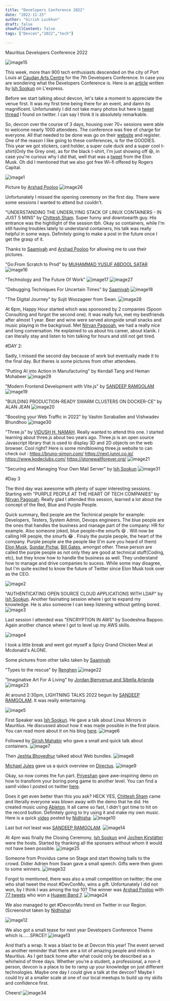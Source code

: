 ```yaml
---
title: "Developers Conference 2022"
date: "2022-11-25"
author: "Girish Luckhun"
draft: false   
showFullContent: false
tags: ["Devcon","2022","tech"]  

---
```


Mauritius Developers Conference 2022

![image15](./images/15.png)


This week, more than 900 tech enthusiasts descended on the city of Port Louis at [Caudan Arts Centre](https://caudanartscentre.com/) for the 7th Developers Conference. In case you are wondering what the Developers Conference is. Here is an [article](https://lexpress.mu/node/415580) written by [Ish Sookun](https://twitter.com/IshSookun) on L'express. 

Before we start talking about devcon, let's take a moment to appreciate the venue first. It was my first time being there for an event, and damn its magnificent. Unfortunately I did not take many photos but here is [tweet thread](https://twitter.com/AfriTheatreMag/status/1484796561884340225) I found on twitter. I can say I think it is absolutely remarkable. 

So, devcon over the course of 3 days, housing over 70+ sessions were able to welcome nearly 1000 attendees. The conference was free of charge for everyone. All that needed to be done was go on their [website](https://conference.mscc.mu/agenda) and register. One of the reason I like going to these conferences, is for the GOODIES. This year we got stickers, card holder, a super cute duck and a super cool t-shirt(Only the Grey one), as for the black t-shirt, I'm just showing off  😆, in case you're curious why I did that, well that was a [tweet](https://twitter.com/elonmusk/status/1587911540770222081) from the Elon Musk.  Oh did I mentioned that we also got free Wi-fi offered by Rogers Capital.

![image1](./images/1.png)

Picture by [Arshad Pooloo](https://twitter.com/ArshadPooloo/)
![image26](./images/26.png)

Unfortunately I missed the opening ceremony on the first day. There were some sessions I wanted to attend but couldn't.

"UNDERSTANDING THE UNDERLYING STACK OF LINUX CONTAINERS - IN JUST 5 MINS" by [Chittesh Sham](https://twitter.com/tesh1224). Super funny and downtoearth guy. His entrance was the hightlight of the session tbh. Okay so containers, while I'm still having troubles lately to understand containers, his talk was really helpful in some ways. Definitely going to make a post in the future once I get the grasp of it.

Thanks to [Saamiyah](https://twitter.com/smearthelove) and [Arshad Pooloo](https://twitter.com/ArshadPooloo/) for allowing me to use their pictures.

"Go:From Scratch to Prod" by [MUHAMMAD YUSUF ABDOOL SATAR](https://twitter.com/__fluxy__)
![image16](./images/16.png)

"Technology and The Future Of Work"
![image17](./images/17.png)
![image27](./images/27.png)

"Debugging Techniques For Uncertain Times" by [Saamiyah](https://twitter.com/smearthelove)
![image18](./images/18.png)

"The Digital Journey" by Sujit Woozageer from Swan.
![image28](./images/28.png)


At 6pm, Happy Hour started which was sponsored by 2 companies (Spoon Consulting and forgot the second one). It was really fun, met my bestfriends after almost 1 year. Beer and wine were served alongside small snacks and music playing in the backgroud. Met [Nirvan Pagooah](https://twitter.com/nirvanpagooah), we had a really nice and long conversation. He explained to us about his career, about klanik. I can literally stay and listen to him talking for hours and still not get tired.


#DAY 2:

Sadly, I missed the second day because of work but eventually made it to the final day. But theres is some pictures from other attendees. 


"Putting AI into Action in Manufacturing" by Kendall Tang and Heman Mohabeer
![image29](./images/29.png)

"Modern Frontend Development with Vite.js" by [SANDEEP RAMGOLAM](https://twitter.com/__Sun__)
![image19](./images/19.png)

"BUILDING PRODUCTION-READY SWARM CLUSTERS ON DOCKER-CE" by ALAN JEAN
![image20](./images/20.png)

"Boosting your Web Traffic in 2022" by Vashin Soraballee and Vishwadev Bhundhoo
![image30](./images/30.png)


"Three.js" by [VIDUSH H. NAMAH](https://twitter.com/VHNamah). Really wanted to attend this one. I started learning about three.js about two years ago. Three.js is an open source Javascript library that is used to display 3D and 2D objects on the web browser. Cool right? Here is some mindblowing three.js website to can check out :
https://bruno-simon.com/
https://next.junni.co.jp/
https://www.kodeclubs.com/
https://stonewallforever.org/
![image21](./images/21.png)


"Securing and Managing Your Own Mail Server" by [Ish Sookun](https://twitter.com/IshSookun)
![image31](./images/31.png) 

#Day 3

The third day was awesome with plenty of super interesting sessions. Starting with "PURPLE PEOPLE AT THE HEART OF TECH COMPANIES" by [Nirvan Pagooah](https://twitter.com/nirvanpagooah). Really glad I attended this session, learned a lot about the concept of the Red, Blue and Purple People.

Quick summary, Red people are the Techinical people for example: Developers, Testers, System Admin, Devops engineers. The blue people are the ones that handles the business and manage part of the company: HR for example. Also someone joked, blue people=the smurfs 😆 . Will now be calling HR people, the smurfs  😂 . Finaly the purple people, the heart of the company. Purple people are the people like (I'm sure you heard of them) [Elon Musk](https://twitter.com/elonmusk), [Sundar Pichai](https://twitter.com/sundarpichai), [Bill Gates](https://twitter.com/BillGates), amongst other. These person are called the purple people as not only they are good at technical stuff(Coding, etc), but they know how to handle the business as well. They understand how to manage and drive companies to sucess. While some may disagree, but I'm quite excited to know the future of Twitter since Elon Musk took over as the CEO. 

![image2](./images/2.png) 


"AUTHENTICATING OPEN SOURCE CLOUD APPLICATIONS WITH LDAP" by [Ish Sookun](https://twitter.com/IshSookun). Another fasinating session where i got to expand my knowledge. He is also someone I can keep listening without getting bored. 
![image3](./images/3.png)

Last session I attended was "ENCRYPTION IN AWS" by Soodeshna Bappoo. Again another chance where I got to level up my AWS skills.

![image4](./images/4.png)

I took a little break and went got myself a Spicy Grand Chicken Meal at Mcdonald's ALONE. 

Some pictures from other talks taken by [Saamiyah](https://twitter.com/smearthelove)

"Types to the rescue" by [Renghen](https://twitter.com/renghenKornel)
![image22](./images/22.png)

"Imaginative Art For A Living" by [Jordan Bienvenue and Sibella Arlanda](https://twitter.com/UnkaiBuilder)
![image23](./images/23.png)


At around 2:30pm, LIGHTNING TALKS 2022 begun by [SANDEEP RAMGOLAM](https://twitter.com/__Sun__). It was really entertaining.

![image5](./images/5.png)

First Speaker was [Ish Sookun](https://twitter.com/IshSookun). He gave a talk about Linux Mirrors in Mauritius. He discussed about how it was made possible in the first place. You can read more about it on his blog [here](https://sysadmin-journal.com/ubuntu-mirror-in-mauritius/).
![image6](./images/6.png)

Followed by [Girish Mahabir](https://twitter.com/girishmahabir) who gave a small and quick talk about containers.
![image7](./images/7.png)

Then [Jeshta Bhoyedhur](https://twitter.com/jjeshta) talked about Web bundles. 
![image8](./images/8.png)

[Michael Jules](https://mgjules.dev/) gave us a quick overview on [Directus](https://directus.io/).
![image9](./images/9.png)

Okay, so now comes the fun part. [Priyeshan](https://twitter.com/BaphometPrichi) gave awe-inspiring demo on how to transform your boring pong game to another level. You can find a samll video I posted on twitter [here](https://twitter.com/sudo_gluck/status/1595741580203360258). 

Does it get even better than this you ask? HECK YES, [Chittesh Sham](https://twitter.com/tesh1224) came and literally everyone was blown away with the demo that he did. He created music using [Ableton](https://linktr.ee/ableton). It all came so fast, I didn't got time to hit on the record button. Definitely going to try using it and make my own music. Here is a quick [video](https://twitter.com/venusquicksilve/status/1595744169112264705) posted by [Nidhisha](https://twitter.com/venusquicksilve).
![image10](./images/10.png)


Last but not least was [SANDEEP RAMGOLAM](https://twitter.com/__Sun__). 
![image14](./images/14.png)


At 4pm was finally the Closing Ceremony, [Ish Sookun](https://twitter.com/IshSookun) and [Jochen Kirstätter](https://twitter.com/JKirstaetter) were the hosts. Started by thanking all the sponsers without whom it would not have been possible.
![image25](./images/25.png)

Someone from Providus came on Stage and start thowing balls to the crowd. Didier Adrien from Swan gave a small speech. Gifts were then given to some winners.
![image32](./images/32.png)




Forgot to mentioned, there was also a small competition on twitter; the one who shall tweet the most #DevConMu, wins a gift. Unfortunately I did not won, by I think I was among the top 10? The winner was [Arshad Pooloo](https://twitter.com/ArshadPooloo) with [77 tweets](https://twitter.com/chervinebhiwoo/status/1595740867004092416) who won a [Huawei Band 7](https://twitter.com/ArshadPooloo/status/1596011165599023104/photo/1). 
![image24](./images/24.png)

We also managed to get #DevconMu trend on Twitter in our Region. (Screenshot taken by [Nidhisha](https://twitter.com/venusquicksilve))

![image12](./images/12.png)


We also got a small tease for next year Developers Conference Theme which is......SPACE!! 
![image13](./images/13.png)


And that’s a wrap. It was a blast to be at Devcon this year! The event served as another reminder that there are a lot of amazing people and minds in Mauritius. As I get back home after what could only be described as a whirlwind of three days. Whether you're a student, a professional, a non-it person, devcon is a place to be to ramp up your knowledge on just different technologies. Maybe one day I could give a talk at the devcon? Maybe I could try at a smaller scale at one of our local meetups to build up my skills and confidence first. 

Cheers!
![image34](./images/34.png)



